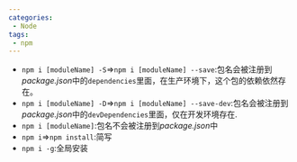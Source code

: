 ```yaml
---
categories:
 - Node
tags:
 - npm
---
```

  - `npm i [moduleName] -S`=>`npm i [moduleName] --save`:包名会被注册到*package.json*中的`dependencies`里面，在生产环境下，这个包的依赖依然存在。
  - `npm i [moduleName] -D`=>`npm i [moduleName] --save-dev`:包名会被注册到*package.json*中的`devDependencies`里面，仅在开发环境存在.
  - `npm i [moduleName]`:包名不会被注册到*package.json*中
  - `npm i`=>`npm install`:简写
  - `npm i -g`:全局安装
